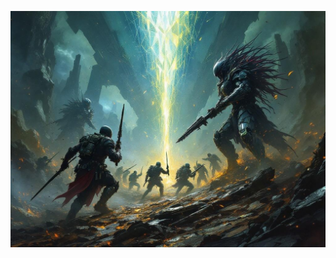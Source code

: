 ![The clash between Sergeant Chaos's guerrilla forces and the Perfect Legion, where organic, chaotic combat meets geometric precision on a battlefield divided between shadow and mathematical light. Style: Dynamic battle scene with contrasting visual elements of order and chaos.](illustration_caption_3.jpeg)
